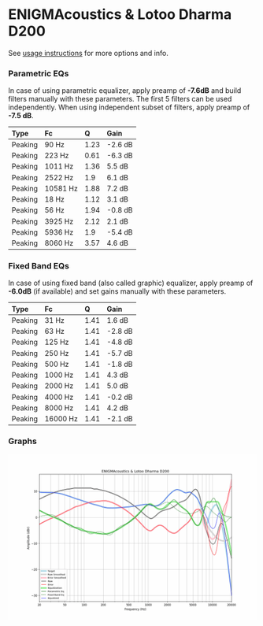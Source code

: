 # ENIGMAcoustics & Lotoo Dharma D200
See [usage instructions](https://github.com/jaakkopasanen/AutoEq#usage) for more options and info.

### Parametric EQs
In case of using parametric equalizer, apply preamp of **-7.6dB** and build filters manually
with these parameters. The first 5 filters can be used independently.
When using independent subset of filters, apply preamp of **-7.5 dB**.

| Type    | Fc       |    Q | Gain    |
|:--------|:---------|:-----|:--------|
| Peaking | 90 Hz    | 1.23 | -2.6 dB |
| Peaking | 223 Hz   | 0.61 | -6.3 dB |
| Peaking | 1011 Hz  | 1.36 | 5.5 dB  |
| Peaking | 2522 Hz  | 1.9  | 6.1 dB  |
| Peaking | 10581 Hz | 1.88 | 7.2 dB  |
| Peaking | 18 Hz    | 1.12 | 3.1 dB  |
| Peaking | 56 Hz    | 1.94 | -0.8 dB |
| Peaking | 3925 Hz  | 2.12 | 2.1 dB  |
| Peaking | 5936 Hz  | 1.9  | -5.4 dB |
| Peaking | 8060 Hz  | 3.57 | 4.6 dB  |

### Fixed Band EQs
In case of using fixed band (also called graphic) equalizer, apply preamp of **-6.0dB**
(if available) and set gains manually with these parameters.

| Type    | Fc       |    Q | Gain    |
|:--------|:---------|:-----|:--------|
| Peaking | 31 Hz    | 1.41 | 1.6 dB  |
| Peaking | 63 Hz    | 1.41 | -2.8 dB |
| Peaking | 125 Hz   | 1.41 | -4.8 dB |
| Peaking | 250 Hz   | 1.41 | -5.7 dB |
| Peaking | 500 Hz   | 1.41 | -1.8 dB |
| Peaking | 1000 Hz  | 1.41 | 4.3 dB  |
| Peaking | 2000 Hz  | 1.41 | 5.0 dB  |
| Peaking | 4000 Hz  | 1.41 | -0.2 dB |
| Peaking | 8000 Hz  | 1.41 | 4.2 dB  |
| Peaking | 16000 Hz | 1.41 | -2.1 dB |

### Graphs
![](./ENIGMAcoustics%20&%20Lotoo%20Dharma%20D200.png)